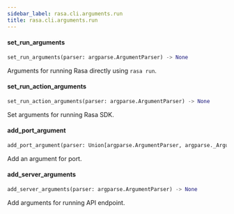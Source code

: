 ```yaml
---
sidebar_label: rasa.cli.arguments.run
title: rasa.cli.arguments.run
---
```

#### set\_run\_arguments

```python
set_run_arguments(parser: argparse.ArgumentParser) -> None
```

Arguments for running Rasa directly using `rasa run`.

#### set\_run\_action\_arguments

```python
set_run_action_arguments(parser: argparse.ArgumentParser) -> None
```

Set arguments for running Rasa SDK.

#### add\_port\_argument

```python
add_port_argument(parser: Union[argparse.ArgumentParser, argparse._ArgumentGroup]) -> None
```

Add an argument for port.

#### add\_server\_arguments

```python
add_server_arguments(parser: argparse.ArgumentParser) -> None
```

Add arguments for running API endpoint.

